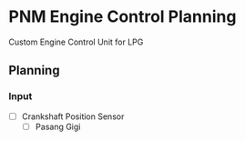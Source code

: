 # PNM Engine Control Planning

Custom Engine Control Unit for LPG

## Planning

### Input

- [ ] Crankshaft Position Sensor
    - [ ] Pasang Gigi
